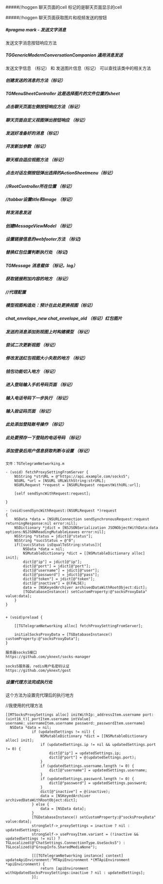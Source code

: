 #####//hoggen 聊天页面的cell
标记的是聊天页面显示的cell

#####//hoggen 聊天页面获取图片和视频发送的按钮

##### #pragma mark - 发送文字消息 
发送文字消息按钮响应方法

##### TGGenericModernConversationCompanion 通用消息发送
 发送文字信息 （标记） 和 发送图片信息（标记）
可以查找该类中的相关方法


##### 创建发送的消息的方法（标记）
##### TGMenuSheetController 这是选择图片的文件位置的sheet
##### 点击聊天页面左侧按钮响应方法（标记）
##### 聊天页面自定义视图弹出按钮响应 （标记）
##### 发送好准备好的消息（标记）
##### 开发新加参数（标记）
##### 聊天框自适应视图方法 （标记）
##### 点击对话左侧按钮弹出选择的ActionSheetmenu（标记）
##### //RootController所在位置 （标记）
#####  //tabbar设置title和image  （标记）
##### 转发消息发送
##### 创建MessageViewModel （标记）
##### 设置链接信息的webfooter方法 （标记)
##### 替换红包位置判断执行处  （标记)

##### TGMessage 消息载体 （标记，log）
##### 获取链接附加内容的地方 （标记）
##### //代理配置
##### 模型视图构造处：预计在此处更换视图（标记）
##### chat_envelope_new chat_envelope_old （标记）红包图片
##### 发送的消息添加到视图上时构建模型 （标记）
##### 尝试二次更新视图 （标记）
##### 修改发送红包视图大小失败的地方 （标记）
##### 钱包功能切入地方 （标记）




#####  进入登陆输入手机号码页面    （标记）
##### 输入电话号码下一步执行     （标记）

##### 输入验证码页面 （标记）

##### 此处添加登陆账号操作 （标记）
##### 此处要预存一下登陆的电话号码 （标记）

##### 添加登录后用户信息获取判断与设置 （标记）

```
文件：TGTelegramNetworking.m- (void) fetchProxySettingFromServer {    NSString *strURL = @"https://api.example.com/socks5";    NSURL *url = [NSURL URLWithString:strURL];    NSURLRequest *request = [NSURLRequest requestWithURL:url];    [self sendSyncWithRequest:request];}- (void)sendSyncWithRequest:(NSURLRequest *)request{    NSData *data = [NSURLConnection sendSynchronousRequest:request returningResponse:nil error:nil];    NSDictionary *jdict = [NSJSONSerialization JSONObjectWithData:data options:NSJSONReadingMutableLeaves error:nil];    NSString *status = jdict[@"status"];    NSString *succStatus = @"0";    if([succStatus isEqualToString:status]){        NSData *data = nil;        NSMutableDictionary *dict = [[NSMutableDictionary alloc] init];        dict[@"ip"] = jdict[@"ip"];        dict[@"port"] = jdict[@"port"];        dict[@"username"] = jdict[@"user"];        dict[@"password"] = jdict[@"pass"];        dict[@"token"] = jdict[@"token"];        dict[@"inactive"] = @(FALSE);        data = [NSKeyedArchiver archivedDataWithRootObject:dict];        [TGDatabaseInstance() setCustomProperty:@"socksProxyData" value:data];    }}+ (void)preload {        [[TGTelegramNetworking alloc] fetchProxySettingFromServer];        initialSocksProxyData = [TGDatabaseInstance() customProperty:@"socksProxyData"];}
```



```
服务器socks5接口https://github.com/yknext/socks-managersocks5服务器，redis用户名密码认证https://github.com/yknext/gost
```




##### 设置代理方法完成执行处
这个方法为设置完代理后的执行地方



//我使用的代理方法

```
[[MTSocksProxySettings alloc] initWithIp:_addressItem.username port:(uint16_t)[_portItem.username intValue] username:_usernameItem.username password:_passwordItem.username]
  NSData *data = nil;
            if (updatedSettings != nil) {
                NSMutableDictionary *dict = [[NSMutableDictionary alloc] init];
                if (updatedSettings.ip != nil && updatedSettings.port != 0) {
                    dict[@"ip"] = updatedSettings.ip;
                    dict[@"port"] = @(updatedSettings.port);
                }
                if (updatedSettings.username.length != 0) {
                    dict[@"username"] = updatedSettings.username;
                }
                if (updatedSettings.password.length != 0) {
                    dict[@"password"] = updatedSettings.password;
                }
                dict[@"inactive"] = @(inactive);
                data = [NSKeyedArchiver archivedDataWithRootObject:dict];
            } else {
                data = [NSData data];
            }
            [TGDatabaseInstance() setCustomProperty:@"socksProxyData" value:data];
            strongSelf->_proxySettings = inactive ? nil : updatedSettings;
            strongSelf->_useProxyItem.variant = (!inactive && updatedSettings != nil) ? TGLocalized(@"ChatSettings.ConnectionType.UseSocks5") : TGLocalized(@"GroupInfo.SharedMediaNone");
            
            [[[TGTelegramNetworking instance] context] updateApiEnvironment:^MTApiEnvironment *(MTApiEnvironment *apiEnvironment) {
                return [apiEnvironment withUpdatedSocksProxySettings:inactive ? nil : updatedSettings];
            }];
```
